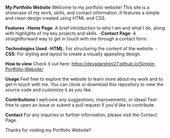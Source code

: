 **My Portfolio Website**
Welcome to my portfolio website! This site is a showcase of my work, skills, and contact information. It features a simple and clean design created using HTML and CSS.


**Features**
-**Home Page**: A brief introduction to who I am and what I do, along with highlights of my key projects and skills.
-**Contact Page**: A straightforward way to get in touch with me through a contact form.


**Technologies Used**
-**HTML**: For structuring the content of the website.
-**CSS**: For styling and layout to create a visually appealing design.

**How to view**
Check it out here: https://devadarshini27.github.io/Simple-Portfolio-Website/


**Usage**
Feel free to explore the website to learn more about my work and to get in touch with me. You can clone or download this repository to view the source code and customize it as you like.


**Contributions**
I welcome any suggestions, improvements, or ideas! Feel free to open an issue or submit a pull request if you'd like to contribute.


**Contact**
For any inquiries or further information, please visit the Contact Page.


Thanks for visiting my Portfolio Website!!



